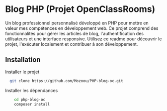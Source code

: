 # Blog PHP (Projet OpenClassRooms)

Un blog professionnel personnalisé développé en PHP pour mettre en valeur mes compétences en développement web. Ce projet comprend des fonctionnalités pour gérer les articles de blog, l'authentification des utilisateurs et une interface responsive. Utilisez ce readme pour découvrir le projet, l'exécuter localement et contribuer à son développement.



## Installation

Installer le projet

```bash
  git clone https://github.com/Mozoou/PHP-blog-oc.git
```

Installer les dépendances

```bash
    cd php-blog-oc
    composer install
```

